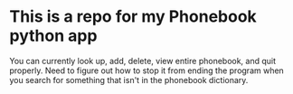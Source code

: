 # This is a repo for my Phonebook python app
You can currently look up, add, delete, view entire phonebook, and quit properly.
Need to figure out how to stop it from ending the program when you search for something that isn't in the phonebook dictionary.